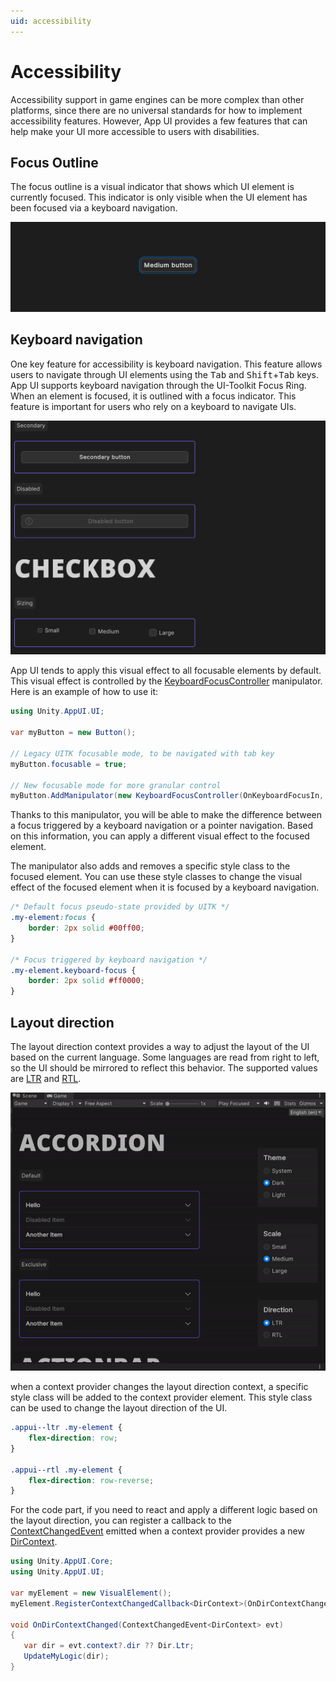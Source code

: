 ```yaml
---
uid: accessibility
---
```


# Accessibility

Accessibility support in game engines can be more complex than other platforms, since there are no universal standards for
how to implement accessibility features. However, App UI provides a few features that can help make your UI more 
accessible to users with disabilities.

## Focus Outline

The focus outline is a visual indicator that shows which UI element is currently focused.
This indicator is only visible when the UI element has been focused via a keyboard navigation.

<p align="center">
  <img src="images/focus-outline.png" alt="Focus Outline">
</p>

## Keyboard navigation

One key feature for accessibility is keyboard navigation. This feature allows users to navigate through UI elements using 
the <kbd>Tab</kbd> and <kbd>Shift</kbd>+<kbd>Tab</kbd> keys.
App UI supports keyboard navigation through the UI-Toolkit Focus Ring. When an element is focused, it is outlined with a focus indicator.
This feature is important for users who rely on a keyboard to navigate UIs.

<p align="center">
  <img src="images/keyboard-navigation.gif" alt="Keyboard navigation">
</p>

App UI tends to apply this visual effect to all focusable elements by default.
This visual effect is controlled by the [KeyboardFocusController](xref:Unity.AppUI.UI.KeyboardFocusController) manipulator.
Here is an example of how to use it:

```csharp
using Unity.AppUI.UI;

var myButton = new Button();

// Legacy UITK focusable mode, to be navigated with tab key
myButton.focusable = true; 

// New focusable mode for more granular control
myButton.AddManipulator(new KeyboardFocusController(OnKeyboardFocusIn, OnPointerFocusIn, OnFocusOut));
```

Thanks to this manipulator, you will be able to make the difference between a focus triggered by a keyboard navigation 
or a pointer navigation. Based on this information, you can apply a different visual effect to the focused element.

The manipulator also adds and removes a specific style class to the focused element. You can use these style classes to
change the visual effect of the focused element when it is focused by a keyboard navigation.

```css
/* Default focus pseudo-state provided by UITK */
.my-element:focus {
    border: 2px solid #00ff00;
}

/* Focus triggered by keyboard navigation */
.my-element.keyboard-focus {
    border: 2px solid #ff0000;
}
```

## Layout direction

The layout direction context provides a way to adjust the layout of the UI based on the
current language. Some languages are read from right to left, so the UI should be mirrored
to reflect this behavior. The supported values are [LTR](xref:Unity.AppUI.Core.Dir.Ltr) and 
[RTL](xref:Unity.AppUI.Core.Dir.Rtl). 

<p align="center">
  <img src="images/ltr-rtl.gif" alt="Layout direction">
</p>

when a context provider changes the layout direction context, a specific style class will be added to the context provider element.
This style class can be used to change the layout direction of the UI.

```css
.appui--ltr .my-element {
    flex-direction: row;
}

.appui--rtl .my-element {
    flex-direction: row-reverse;
}
```

For the code part, if you need to react and apply a different logic based on the layout direction,
you can register a callback to the [ContextChangedEvent](xref:Unity.AppUI.UI.ContextChangedEvent`1) emitted when a
context provider provides a new [DirContext](xref:Unity.AppUI.Core.DirContext).

```csharp
using Unity.AppUI.Core;
using Unity.AppUI.UI;

var myElement = new VisualElement();
myElement.RegisterContextChangedCallback<DirContext>(OnDirContextChanged);

void OnDirContextChanged(ContextChangedEvent<DirContext> evt)
{
   var dir = evt.context?.dir ?? Dir.Ltr;
   UpdateMyLogic(dir);
}
```
